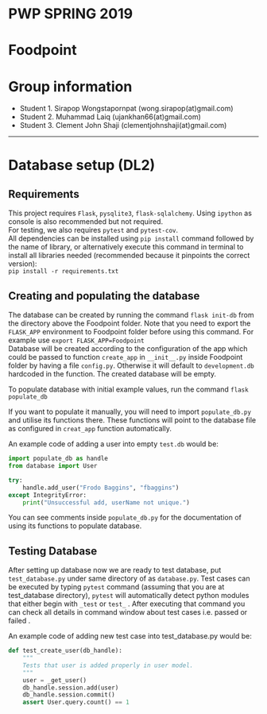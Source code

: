 # PWP SPRING 2019
# Foodpoint
# Group information
* Student 1. Sirapop Wongstapornpat (wong.sirapop(at)gmail.com)
* Student 2. Muhammad Laiq (ujankhan66(at)gmail.com)
* Student 3. Clement John Shaji (clementjohnshaji(at)gmail.com)
-----
# Database setup (DL2)
## Requirements
This project requires `Flask`, `pysqlite3`, `flask-sqlalchemy`. Using `ipython` as console is also recommended but not required.    
For testing, we also requires `pytest` and `pytest-cov`.    
All dependencies can be installed using `pip install` command followed by the name of library, or alternatively execute this command in terminal to install all libraries needed (recommended because it pinpoints the correct version):     
`pip install -r requirements.txt`    

## Creating and populating the database
The database can be created by running the command `flask init-db` from the directory above the Foodpoint folder. Note that you need to export the `FLASK_APP` environment to Foodpoint folder before using this command. For example use `export FLASK_APP=Foodpoint`    
Database will be created according to the configuration of the app which could be passed to function `create_app` in `__init__.py` inside Foodpoint folder by having a file `config.py`. Otherwise it will default to `development.db` hardcoded in the function. The created database will be empty.    

To populate database with initial example values, run the command `flask populate_db`

If you want to populate it manually, you will need to import `populate_db.py` and utilise its functions there. These functions will point to the database file as configured in `creat_app` function automatically.

An example code of adding a user into empty `test.db` would be:    
```python
import populate_db as handle
from database import User

try:
    handle.add_user("Frodo Baggins", "fbaggins")
except IntegrityError:
    print("Unsuccessful add, userName not unique.")
```

You can see comments inside `populate_db.py` for the documentation of using its functions to populate database.
## Testing Database
After setting up database now we are ready to test database, put `test_database.py` under same directory of as `database.py`.
Test cases can be executed by typing `pytest` command (assuming that you are at test_database directory), `pytest`  will automatically detect python modules that either begin with `_test` or `test_` .
After executing that command you can check all details in command window about test cases i.e. passed or failed .

An example code of adding new test case into test_database.py would be:
```python
def test_create_user(db_handle):
    """
    Tests that user is added properly in user model.
    """
    user = _get_user()
    db_handle.session.add(user)
    db_handle.session.commit()
    assert User.query.count() == 1
```
